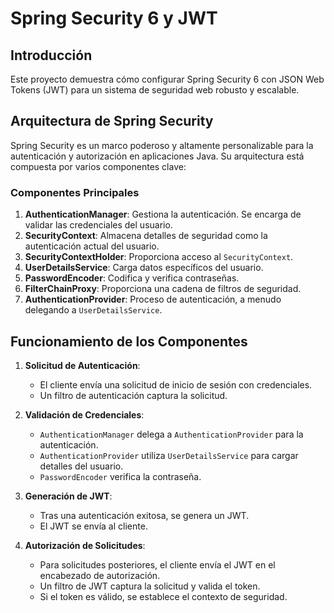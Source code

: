 # Spring Security 6 y JWT

## Introducción

Este proyecto demuestra cómo configurar Spring Security 6 con JSON Web Tokens (JWT) para un sistema de seguridad web robusto y escalable.

## Arquitectura de Spring Security

Spring Security es un marco poderoso y altamente personalizable para la autenticación y autorización en aplicaciones Java. Su arquitectura está compuesta por varios componentes clave:

### Componentes Principales

1. **AuthenticationManager**: Gestiona la autenticación. Se encarga de validar las credenciales del usuario.
2. **SecurityContext**: Almacena detalles de seguridad como la autenticación actual del usuario.
3. **SecurityContextHolder**: Proporciona acceso al `SecurityContext`.
4. **UserDetailsService**: Carga datos específicos del usuario.
5. **PasswordEncoder**: Codifica y verifica contraseñas.
6. **FilterChainProxy**: Proporciona una cadena de filtros de seguridad.
7. **AuthenticationProvider**: Proceso de autenticación, a menudo delegando a `UserDetailsService`.

## Funcionamiento de los Componentes

1. **Solicitud de Autenticación**:
   - El cliente envía una solicitud de inicio de sesión con credenciales.
   - Un filtro de autenticación captura la solicitud.

2. **Validación de Credenciales**:
   - `AuthenticationManager` delega a `AuthenticationProvider` para la autenticación.
   - `AuthenticationProvider` utiliza `UserDetailsService` para cargar detalles del usuario.
   - `PasswordEncoder` verifica la contraseña.

3. **Generación de JWT**:
   - Tras una autenticación exitosa, se genera un JWT.
   - El JWT se envía al cliente.

4. **Autorización de Solicitudes**:
   - Para solicitudes posteriores, el cliente envía el JWT en el encabezado de autorización.
   - Un filtro de JWT captura la solicitud y valida el token.
   - Si el token es válido, se establece el contexto de seguridad.
